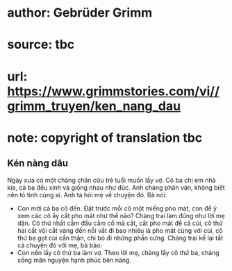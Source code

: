 # author: Gebrüder Grimm
# source: tbc
# url: https://www.grimmstories.com/vi//grimm_truyen/ken_nang_dau
# note: copyright of translation tbc

## Kén nàng dâu 

Ngày xưa có một chàng chăn cừu trẻ tuổi muốn lấy vợ. Có ba chị em nhà
kia, cả ba đều xinh và giống nhau như đúc. Anh chàng phân vân, không
biết nên tỏ tình cùng ai. Anh ta hỏi mẹ về chuyện đó. Bà nói:
- Con mời cả ba cô đến. Đặt trước mỗi cô một miếng pho mát, con để ý xem
các cô ấy cắt pho mát như thế nào?
Chàng trai làm đúng như lời mẹ dặn. Cô thứ nhất cắm đầu cắm cổ mà cắt,
cắt pho mát để cả cùi, cô thứ hai cắt vội cắt vàng đến nỗi vất đi bao
nhiêu là pho mát cùng với cùi, cô thứ ba gọt cùi cẩn thận, chỉ bỏ đi
những phần cứng.
Chàng trai kể lại tất cả chuyện đó với mẹ, bà bảo:
- Con nên lấy cô thứ ba làm vợ.
Theo lời mẹ, chàng lấy cô thứ ba, chàng sống mãn nguyện hạnh phúc bên
nàng.
